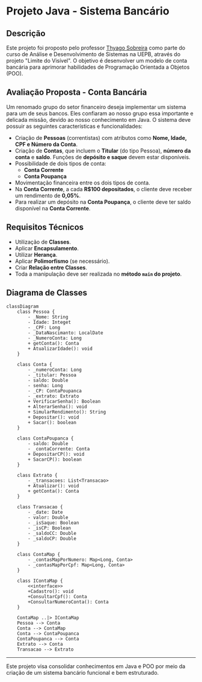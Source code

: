 # Projeto Java - Sistema Bancário

## Descrição

Este projeto foi proposto pelo professor [Thyago Sobreira](https://www.linkedin.com/in/thyago-sobreira-82b264150/) como parte do curso de Análise e Desenvolvimento de Sistemas na UEPB, através do projeto "Limite do Visível". O objetivo é desenvolver um modelo de conta bancária para aprimorar habilidades de Programação Orientada a Objetos (POO).

## Avaliação Proposta - Conta Bancária

Um renomado grupo do setor financeiro deseja implementar um sistema para um de seus bancos. Eles confiaram ao nosso grupo essa importante e delicada missão, devido ao nosso conhecimento em Java. O sistema deve possuir as seguintes características e funcionalidades:

- Criação de **Pessoas** (correntistas) com atributos como **Nome, Idade, CPF e Número da Conta**.
- Criação de **Contas**, que incluem o **Titular** (do tipo Pessoa), **número da conta** e **saldo**. Funções de **depósito e saque** devem estar disponíveis.
- Possibilidade de dois tipos de conta:
    - **Conta Corrente**
    - **Conta Poupança**
- Movimentação financeira entre os dois tipos de conta.
- Na **Conta Corrente**, a cada **R$100 depositados**, o cliente deve receber um rendimento de **0,05%**.
- Para realizar um depósito na **Conta Poupança**, o cliente deve ter saldo disponível na **Conta Corrente**.

## Requisitos Técnicos

- Utilização de **Classes**.
- Aplicar **Encapsulamento**.
- Utilizar **Herança**.
- Aplicar **Polimorfismo** (se necessário).
- Criar **Relação entre Classes**.
- Toda a manipulação deve ser realizada no **método `main` do projeto**.

## Diagrama de Classes

```mermaid
classDiagram
    class Pessoa {
        - _Nome: String
        - Idade: Integet
        - _CPF: Long
        - _DataNascimanto: LocalDate
        - _NumeroConta: Long
        + getConta(): Conta
        + AtualizarIdade(): void
    }

    class Conta {
        - _numeroConta: Long
        - _titular: Pessoa
        - saldo: Double
        - senha: Long
        - _CP: ContaPoupanca
        - _extrato: Extrato
        + VerificarSenha(): Boolean
        + AlterarSenha(): void
        + SimularRendimento(): String
        + Depositar(): void
        + Sacar(): boolean
    }

    class ContaPoupanca {
        - saldo: Double
        - _contaCorrente: Conta
        + DepositarCP(): void
        + SacarCP(): boolean
    }

    class Extrato {
        - _transacoes: List<Transacao>
        + Atualizar(): void
        + getConta(): Conta
    }

    class Transacao {
        - _date: Date
        - valor: Double
        - _isSaque: Boolean
        - _isCP: Boolean
        - _saldoCC: Double
        - _saldoCP: Double
    }

    class ContaMap {
        - _contasMapPorNumero: Map<Long, Conta>
        - _contasMapPorCpf: Map<Long, Conta>
    }
    
    class IContaMap {
        <<interface>>
        +Cadastro(): void
        +ConsultarCpf(): Conta
        +ConsultarNumeroConta(): Conta
    }

    ContaMap ..|> IContaMap
    Pessoa --> Conta
    Conta --> ContaMap
    Conta --> ContaPoupanca
    ContaPoupanca --> Conta
    Extrato --> Conta
    Transacao --> Extrato
```

---

Este projeto visa consolidar conhecimentos em Java e POO por meio da criação de um sistema bancário funcional e bem estruturado.
